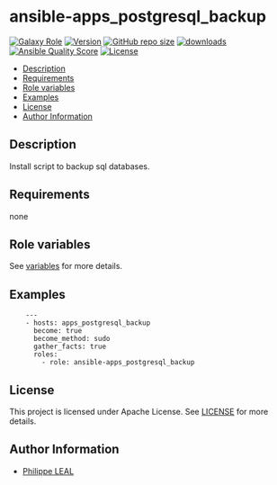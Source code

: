 # ansible-apps_postgresql_backup

[![Galaxy Role](https://img.shields.io/badge/galaxy-apps_postgresql_backup-purple?style=flat)](https://galaxy.ansible.com/lotusnoir/apps_postgresql_backup)
[![Version](https://img.shields.io/github/release/lotusnoir/ansible-apps_postgresql_backup.svg)](https://github.com/lotusnoir/ansible-apps_postgresql_backup/releases/latest)
[![GitHub repo size](https://img.shields.io/github/repo-size/lotusnoir/ansible-apps_postgresql_backup?color=orange&style=flat)](https://galaxy.ansible.com/lotusnoir/apps_postgresql_backup)
[![downloads](https://img.shields.io/ansible/role/d/56095)](https://galaxy.ansible.com/lotusnoir/apps_postgresql_backup)
[![Ansible Quality Score](https://img.shields.io/ansible/quality/56095)](https://galaxy.ansible.com/lotusnoir/apps_postgresql_backup)
[![License](https://img.shields.io/badge/license-Apache--2.0-brightgreen?style=flat)](https://opensource.org/licenses/Apache-2.0)

<!-- START doctoc generated TOC please keep comment here to allow auto update -->
<!-- DON'T EDIT THIS SECTION, INSTEAD RE-RUN doctoc TO UPDATE -->

- [Description](#description)
- [Requirements](#requirements)
- [Role variables](#role-variables)
- [Examples](#examples)
- [License](#license)
- [Author Information](#author-information)

<!-- END doctoc generated TOC please keep comment here to allow auto update -->

## Description

Install script to backup sql databases.
## Requirements

none

## Role variables

See [variables](/defaults/main.yml) for more details.

## Examples

        ---
        - hosts: apps_postgresql_backup
          become: true
          become_method: sudo
          gather_facts: true
          roles:
            - role: ansible-apps_postgresql_backup


## License

This project is licensed under Apache License. See [LICENSE](/LICENSE) for more details.

## Author Information

- [Philippe LEAL](https://github.com/lotusnoir)
